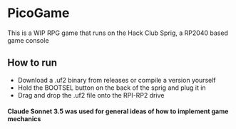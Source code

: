 # PicoGame
This is a WIP RPG game that runs on the Hack Club Sprig, a RP2040 based game console

## How to run
- Download a .uf2 binary from releases or compile a version yourself
- Hold the BOOTSEL button on the back of the sprig and plug it in
- Drag and drop the .uf2 file onto the RPI-RP2 drive

#### Claude Sonnet 3.5 was used for general ideas of how to implement game mechanics
